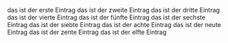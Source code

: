 das ist der erste Eintrag
das ist der zweite Eintrag
das ist der dritte Eintrag
das ist der vierte Eintrag
das ist der fünfte Eintrag
das ist der sechste Eintrag
das ist der siebte Eintrag
das ist der achte Eintrag
das ist der neute Eintrag
das ist der zente Eintrag
das ist der elfte Eintrag
